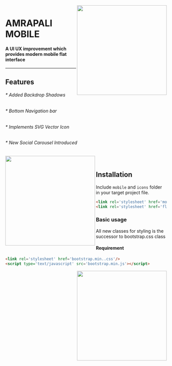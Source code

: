 <img align="right" src="https://github.com/vivekverma007/Amrapali-Mobile/blob/master/preview/img_intro.png" width="280" /> 


<p><h1 align="left">AMRAPALI MOBILE</h1></p>

<h4>A UI UX improvement which provides modern mobile flat interface </h4>


___

## Features
<p><h6>* Added Backdrop Shadows</h6></p>
<p><h6>* Bottom Navigation bar</h6></p>
<p><h6>* Implements SVG Vector Icon</h6></p>
<p><h6>* New Social Carousel Introduced </h6></p>
​
​




<img align="left" src="https://github.com/vivekverma007/Amrapali-Mobile/blob/master/preview/img_menu.png" width="280" /> 


## Installation

Include `mobile` and `icons` folder in your target project file.

```html
<link rel='stylesheet' href='mobile_res.css'/>
<link rel='stylesheet' href='flat_styles.css'/>

```
### Basic usage
All new classes for styling is the successor to bootstrap.css class 
#### Requirement

```html
<link rel='stylesheet' href='bootstrap.min..css'/>
<script type='text/javascript' src='bootstrap.min.js'></script>

```

<img align="right" src="https://github.com/vivekverma007/Amrapali-Mobile/blob/master/preview/img_opacity.png" width="280" /> 

